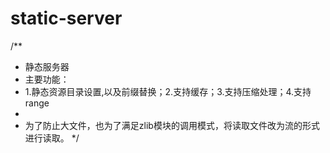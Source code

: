 # static-server

/**
 * 静态服务器
 * 主要功能：
 * 1.静态资源目录设置,以及前缀替换；2.支持缓存；3.支持压缩处理；4.支持range
 *
 * 为了防止大文件，也为了满足zlib模块的调用模式，将读取文件改为流的形式进行读取。
 */
